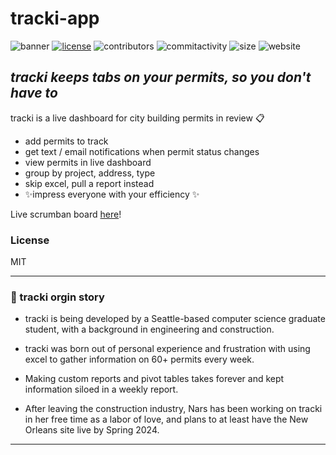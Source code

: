 # tracki-app
![banner](https://i.imgur.com/GAX2b1I.png)
[![license](https://img.shields.io/github/license/dec0dOS/amazing-github-template.svg?style=flat-square)](LICENSE) ![contributors](https://img.shields.io/github/contributors/narissatsuboi/tracki) ![commitactivity](https://img.shields.io/github/commit-activity/m/narissatsuboi/tracki)  ![size](https://img.shields.io/github/repo-size/narissatsuboi/tracki) ![website](https://img.shields.io/website?down_message=offline&up_color=green&up_message=online&url=https%3A%2F%2Ftracki.gg)

## _tracki keeps tabs on your permits, so you don't have to_
tracki is a live dashboard for city building permits in review 📋
-  add permits to track 
- get text / email notifications when permit status changes 
- view  permits in live dashboard
- group by project, address, type 
- skip excel, pull a report instead 
- ✨impress everyone with your efficiency ✨

Live scrumban board [here](https://github.com/users/narissatsuboi/projects/3)!

### License 
MIT  

---


### 📌  tracki orgin story  
- tracki is being developed by a Seattle-based computer science graduate student, 
with a background in engineering and construction. 

- tracki was born out of personal experience and frustration with using excel to gather
information on 60+ permits every week. 

- Making custom reports and pivot tables takes forever and kept information siloed in a 
weekly report.

- After leaving the construction industry, Nars has been working on tracki in her free time 
as a labor of love, and plans to at least have the New Orleans site live by Spring 2024. 

---

[//]: # (These are reference links used in the body of this note and get stripped out when the markdown processor does its job. There is no need to format nicely because it shouldn't be seen. Thanks SO - http://stackoverflow.com/questions/4823468/store-comments-in-markdown-syntax)

   [git-repo-url]: <https://github.com/narissatsuboi/tracki.git>
   [MongoDB]: <http://mongodb.com> 
   [Mongoose]: <https://mongoosejs.com/> 
   [node.js]: <http://nodejs.org>
   [express]: <http://expressjs.com>
   [react]: <https://react.dev/>
   [material-ui]: <https://mui.com/>
   [logicalview]: <https://i.imgur.com/fi72caZ.png>
